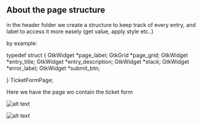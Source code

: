 ## About the page structure

in the header folder we create a structure to keep track of every entry, and label to access it more easely (get value, apply style
etc..)

by example:

typedef struct {
    GtkWidget *page_label;
    GtkGrid *page_grid;
    GtkWidget *entry_title;
    GtkWidget *entry_description;
    GtkWidget *stack;
    GtkWidget *error_label;
    GtkWidget *submit_btn;

} TicketFormPage;

Here we have the page wo contain the ticket form

![alt text](https://i.imgur.com/3drVIr7.jpeg)


![alt text](https://i.imgur.com/DtwrIra.jpeg)


